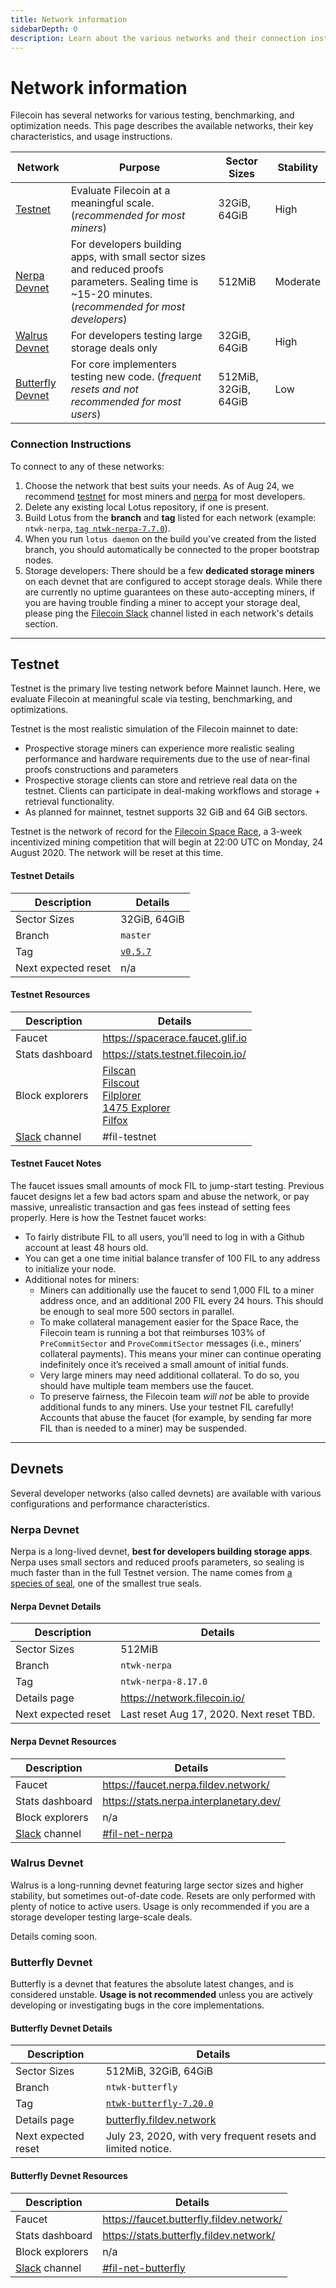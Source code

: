 ```yaml
---
title: Network information
sidebarDepth: 0
description: Learn about the various networks and their connection instructions.
---
```


# Network information

Filecoin has several networks for various testing, benchmarking, and optimization needs. This page describes the available networks, their key characteristics, and usage instructions.

| Network                               | Purpose                                                                                                                                                  | Sector Sizes         | Stability |
| ------------------------------------- | -------------------------------------------------------------------------------------------------------------------------------------------------------- | -------------------- | --------- |
| [Testnet](#testnet)                   | Evaluate Filecoin at a meaningful scale. (_recommended for most miners_)                                                                                 | 32GiB, 64GiB         | High      |
| [Nerpa Devnet](#nerpa-devnet)         | For developers building apps, with small sector sizes and reduced proofs parameters. Sealing time is ~15-20 minutes. (_recommended for most developers_) | 512MiB               | Moderate  |
| [Walrus Devnet](#walrus-devnet)       | For developers testing large storage deals only                                                                                                          | 32GiB, 64GiB         | High      |
| [Butterfly Devnet](#butterfly-devnet) | For core implementers testing new code. (_frequent resets and not recommended for most users_)                                                           | 512MiB, 32GiB, 64GiB | Low       |

### Connection Instructions

To connect to any of these networks:

1. Choose the network that best suits your needs. As of Aug 24, we recommend [testnet](#testnet) for most miners and [nerpa](#nerpa-devnet) for most developers.
2. Delete any existing local Lotus repository, if one is present.
3. Build Lotus from the **branch** and **tag** listed for each network (example: `ntwk-nerpa`, [`tag ntwk-nerpa-7.7.0`](https://github.com/filecoin-project/lotus/tree/ntwk-nerpa-7.7.0)).
4. When you run `lotus daemon` on the build you've created from the listed branch, you should automatically be connected to the proper bootstrap nodes.
5. Storage developers: There should be a few **dedicated storage miners** on each devnet that are configured to accept storage deals. While there are currently no uptime guarantees on these auto-accepting miners, if you are having trouble finding a miner to accept your storage deal, please ping the [Filecoin Slack](https://filecoin.io/slack) channel listed in each network's details section.

---

## Testnet

Testnet is the primary live testing network before Mainnet launch. Here, we evaluate Filecoin at meaningful scale via testing, benchmarking, and optimizations.

Testnet is the most realistic simulation of the Filecoin mainnet to date:

- Prospective storage miners can experience more realistic sealing performance and hardware requirements due to the use of near-final proofs constructions and parameters
- Prospective storage clients can store and retrieve real data on the testnet. Clients can participate in deal-making workflows and storage + retrieval functionality.
- As planned for mainnet, testnet supports 32 GiB and 64 GiB sectors.

Testnet is the network of record for the [Filecoin Space Race](https://filecoin.io/blog/getting-ready-testnet-incentives/), a 3-week incentivized mining competition that will begin at 22:00 UTC on Monday, 24 August 2020. The network will be reset at this time.

#### Testnet Details

| Description         | Details                                                                   |
| ------------------- | ------------------------------------------------------------------------- |
| Sector Sizes        | 32GiB, 64GiB                                                              |
| Branch              | `master`                                                                  |
| Tag                 | [`v0.5.7`](https://github.com/filecoin-project/lotus/releases/tag/v0.5.7) |
| Next expected reset | n/a                                                                       |

#### Testnet Resources

| Description                                | Details                                                                                                                                                                                                   |
| ------------------------------------------ | --------------------------------------------------------------------------------------------------------------------------------------------------------------------------------------------------------- |
| Faucet                                     | https://spacerace.faucet.glif.io                                                                                                                                                                          |
| Stats dashboard                            | https://stats.testnet.filecoin.io/                                                                                                                                                                        |
| Block explorers                            | [Filscan](https://filscan.io/)<br />[Filscout](https://filscout.io/)<br />[Filplorer](https://filplorer.com/)<br />[1475 Explorer](https://1475ipfs.com/#/blockBrowser)<br />[Filfox](https://filfox.io/) |
| [Slack](https://filecoin.io/slack) channel | #fil-testnet                                                                                                                                                                                              |

#### Testnet Faucet Notes

The faucet issues small amounts of mock FIL to jump-start testing. Previous faucet designs let a few bad actors spam and abuse the network, or pay massive, unrealistic transaction and gas fees instead of setting fees properly. Here is how the Testnet faucet works:

- To fairly distribute FIL to all users, you’ll need to log in with a Github account at least 48 hours old.
- You can get a one time initial balance transfer of 100 FIL to any address to initialize your node.
- Additional notes for miners:
  - Miners can additionally use the faucet to send 1,000 FIL to a miner address once, and an additional 200 FIL every 24 hours. This should be enough to seal more 500 sectors in parallel.
  - To make collateral management easier for the Space Race, the Filecoin team is running a bot that reimburses 103% of `PreCommitSector` and `ProveCommitSector` messages (i.e., miners’ collateral payments). This means your miner can continue operating indefinitely once it’s received a small amount of initial funds.
  - Very large miners may need additional collateral. To do so, you should have multiple team members use the faucet.
  - To preserve fairness, the Filecoin team _will not_ be able to provide additional funds to any miners. Use your testnet FIL carefully! Accounts that abuse the faucet (for example, by sending far more FIL than is needed to a miner) may be suspended.

---

## Devnets

Several developer networks (also called devnets) are available with various configurations and performance characteristics.

### Nerpa Devnet

Nerpa is a long-lived devnet, **best for developers building storage apps**. Nerpa uses small sectors and reduced proofs parameters, so sealing is much faster than in the full Testnet version. The name comes from [a species of seal](https://en.wikipedia.org/wiki/Baikal_seal), one of the smallest true seals.

#### Nerpa Devnet Details

| Description         | Details                                  |
| ------------------- | ---------------------------------------- |
| Sector Sizes        | 512MiB                                   |
| Branch              | `ntwk-nerpa`                             |
| Tag                 | `ntwk-nerpa-8.17.0`                      |
| Details page        | https://network.filecoin.io/             |
| Next expected reset | Last reset Aug 17, 2020. Next reset TBD. |

#### Nerpa Devnet Resources

| Description                                | Details                                                                  |
| ------------------------------------------ | ------------------------------------------------------------------------ |
| Faucet                                     | https://faucet.nerpa.fildev.network/                                     |
| Stats dashboard                            | https://stats.nerpa.interplanetary.dev/                                  |
| Block explorers                            | n/a                                                                      |
| [Slack](https://filecoin.io/slack) channel | [#fil-net-nerpa](https://filecoinproject.slack.com/archives/C016VJSJNTH) |

### Walrus Devnet

Walrus is a long-running devnet featuring large sector sizes and higher stability, but sometimes out-of-date code. Resets are only performed with plenty of notice to active users. Usage is only recommended if you are a storage developer testing large-scale deals.

Details coming soon.

### Butterfly Devnet

Butterfly is a devnet that features the absolute latest changes, and is considered unstable. **Usage is not recommended** unless you are actively developing or investigating bugs in the core implementations.

#### Butterfly Devnet Details

| Description         | Details                                                                                           |
| ------------------- | ------------------------------------------------------------------------------------------------- |
| Sector Sizes        | 512MiB, 32GiB, 64GiB                                                                              |
| Branch              | `ntwk-butterfly`                                                                                  |
| Tag                 | [`ntwk-butterfly-7.20.0`](https://github.com/filecoin-project/lotus/tree/ntwk-butterfly-7.19-1.0) |
| Details page        | [butterfly.fildev.network](http://www.butterfly.fildev.network/)                                  |
| Next expected reset | July 23, 2020, with very frequent resets and limited notice.                                      |

#### Butterfly Devnet Resources

| Description                                | Details                                                                      |
| ------------------------------------------ | ---------------------------------------------------------------------------- |
| Faucet                                     | https://faucet.butterfly.fildev.network/                                     |
| Stats dashboard                            | https://stats.butterfly.fildev.network/                                      |
| Block explorers                            | n/a                                                                          |
| [Slack](https://filecoin.io/slack) channel | [#fil-net-butterfly](https://filecoinproject.slack.com/archives/C017AB80CTC) |
